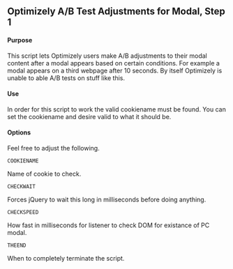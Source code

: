 ## Optimizely A/B Test Adjustments for Modal, Step 1

#### Purpose

This script lets Optimizely users make A/B adjustments to their modal content after a modal appears based on certain conditions. For example a modal appears on a third webpage after 10 seconds. By itself Optimizely is unable to able A/B tests on stuff like this.

#### Use

In order for this script to work the valid cookiename must be found. You can set the cookiename and desire valid to
what it should be.

#### Options

Feel free to adjust the following.

`COOKIENAME`

Name of cookie to check.

`CHECKWAIT`

Forces jQuery to wait this long in milliseconds before doing anything.

`CHECKSPEED`

How fast in milliseconds for listener to check DOM for existance of PC modal.

`THEEND`

When to completely terminate the script.
